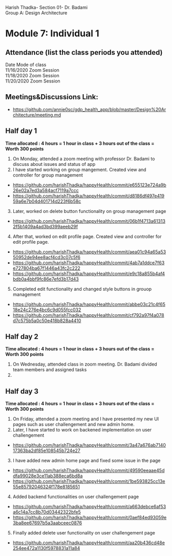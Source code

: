 Harish Thadka- Section 01- Dr. Badami  
Group A: Design Architecture
# Module 7: Individual 1

## Attendance (list the class periods you attended)

Date    Mode of class  
11/16/2020 Zoom Session    
11/18/2020 Zoom Session  
11/20/2020 Zoom Session 

## Meetings&Discussions Link:
- https://github.com/annie0sc/gdp_health_app/blob/master/Design%20Architecture/meeting.md

 ## Half day 1
**Time allocated : 4 hours = 1 hour in class + 3 hours out of the class = Worth 300 points**
1. On Monday, attended a zoom meeting with professor Dr. Badami to discuss about issues and status of app
2. I have started working on group mangement. Created view and controller for group management
- https://github.com/harishThadka/happyHealth/commit/e655123e724a9b26e02a7ed3a584acf7119a7ccc
- https://github.com/harishThadka/happyHealth/commit/d8186df497e41959a6e7b04d401714d223f6b58c
3. Later, worked on delete button functionality on group management page
- https://github.com/harishThadka/happyHealth/commit/06b1f4713a613132f5b1409a4ad3bd399aeeb29f
4. After that, worked on edit profile page. Created view and controller for edit profile page.
- https://github.com/harishThadka/happyHealth/commit/aea01c94a65a5350952de94ee8acf4cd3c07c5f6
- https://github.com/harishThadka/happyHealth/commit/4ab7a1ddce7f63e727804ba67f1446a43fc2c222
- https://github.com/harishThadka/happyHealth/commit/e9c18a855b4af4bdb0a4bbf9fc86e7efd3b17d43
5. Completed edit functionality and changed style buttons in grouop management
- https://github.com/harishThadka/happyHealth/commit/abbe03c21c4f6518e24c276e4bc6c9d055fcc032
- https://github.com/harishThadka/happyHealth/commit/cf792a97f4a078d7c575b5a0c50e418b828a4410

 ## Half day 2
 **Time allocated : 4 hours = 1 hour in class + 3 hours out of the class = Worth 300 points** 
 1. On Wednesday, attended class in zoom meeting. Dr. Badami divided team members and assigned tasks
 2.
 
 
 ## Half day 3
 **Time allocated : 4 hours = 1 hour in class + 3 hours out of the class = Worth 300 points**   
1. On Friday, attended a zoom meeting and I have presented my new UI pages such as user challengement and new admin home.
2. Later, I have started to work on backened implementation on user challengement
- https://github.com/harishThadka/happyHealth/commit/3a47a676ab714017363ba2df85e108545b724e27
3. I have added new admin home page and fixed some issue in the page
- https://github.com/harishThadka/happyHealth/commit/49590eeaae45ddfa99028e3ce11ab388eca6bd8a
- https://github.com/harishThadka/happyHealth/commit/1be593825cc13e55e85792046324f178e8185651
4. Added backend functionalities on user challengement page
- https://github.com/harishThadka/happyHealth/commit/a663debce6af53a6c14a7cc8b70d03442322bfe5
- https://github.com/harishThadka/happyHealth/commit/0aef84ed93059e3ba8ee67697b5a3aabceec0876
5. Finally added delete user functionality on user challengement page
- https://github.com/harishThadka/happyHealth/commit/aa20b436cd48e254ee472a1130f5978831a11a84
